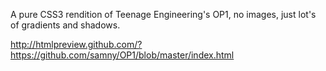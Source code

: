 A pure CSS3 rendition of Teenage Engineering's OP1, no images, just lot's of gradients and shadows. 

http://htmlpreview.github.com/?https://github.com/samny/OP1/blob/master/index.html
